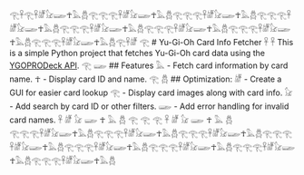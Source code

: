𓂀𓋹𓂀𓋹𓁈𓃠𓆃☥𓅓𓆣𓂀𓂀𓂀𓋹𓁈𓃠𓆃☥𓅓𓆣𓂀𓂀𓂀𓋹𓁈𓃠𓆃☥𓅓𓆣𓂀𓂀𓂀𓋹𓁈𓃠𓆃☥𓅓𓆣𓂀𓂀𓂀𓋹𓁈𓃠𓆃☥𓅓𓆣𓂀𓂀𓂀𓋹𓁈𓃠𓆃☥𓅓𓆣𓂀𓂀𓂀𓋹𓁈𓃠𓆃☥𓅓𓆣𓂀𓂀𓂀𓋹𓁈𓃠𓆃☥𓅓𓆣𓂀𓋹𓁈
𓂀                                                  # Yu-Gi-Oh Card Info Fetcher
𓋹
𓋹           This is a simple Python project that fetches Yu-Gi-Oh card data using the [YGOPRODeck API](https://db.ygoprodeck.com/api-guide/).
𓂀
𓆃      ## Features
𓅓       - Fetch card information by card name.
☥            - Display card ID and name.
𓂀 
𓆣       ## Optimization:
𓁈       - Create a GUI for easier card lookup
𓂀          - Display card images along with card info.
𓃠                - Add search by card ID or other filters.
𓆃                    - Add error handling for invalid card names.
𓋹
𓁈
𓃠
𓆃
☥
𓅓
𓆣 
𓂀
𓂀
𓂀
𓋹
𓁈
𓃠
𓆃
☥
𓅓
𓆣
𓂀𓂀𓂀𓋹𓁈𓃠𓆃☥𓅓𓆣𓂀𓂀𓂀𓋹𓁈𓃠𓆃☥𓅓𓆣𓂀𓂀𓂀𓋹𓁈𓃠𓆃☥𓅓𓆣𓂀𓂀𓂀𓋹𓁈𓃠𓆃☥𓅓𓆣𓂀𓂀𓂀𓋹𓁈𓃠𓆃☥𓅓𓆣𓂀𓂀𓂀𓋹𓁈𓃠𓆃☥𓅓𓆣𓂀𓂀𓂀𓋹𓁈𓃠𓆃☥𓅓𓆣𓂀𓂀𓂀𓋹𓁈𓃠𓆃☥𓅓𓆣
